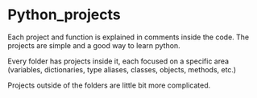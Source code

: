 # Python_projects
Each project and function is explained in comments inside the code. The projects are simple and a good way to learn python.

Every folder has projects inside it, each focused on a specific area (variables, dictionaries, type aliases, classes, objects, methods, etc.)

Projects outside of the folders are little bit more complicated.

